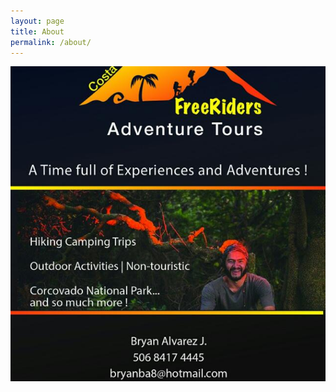 ```yaml
---
layout: page
title: About
permalink: /about/
---
```

<div style="text-align: center">
    <img src="/assets/info.jpeg" alt="Tours Info">
</div>

